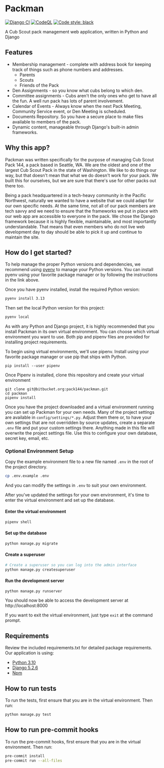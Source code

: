 # Packman
[![Django CI](https://github.com/Pack144/packman/actions/workflows/django.yml/badge.svg)](https://github.com/Pack144/packman/actions/workflows/django.yml)
[![CodeQL](https://github.com/Pack144/packman/actions/workflows/codeql-analysis.yml/badge.svg)](https://github.com/Pack144/packman/actions/workflows/codeql-analysis.yml)
[![Code style: black](https://img.shields.io/badge/code%20style-black-000000.svg)](https://github.com/psf/black)

A Cub Scout pack management web application, written in Python and Django

## Features
* Membership management - complete with address book for keeping track of things
  such as phone numbers and addresses.
    * Parents
    * Scouts
    * Friends of the Pack
* Den Assignments - so you know what cubs belong to which den.
* Committee assignments - Cubs aren't the only ones who get to have all the fun. A
  well run pack has lots of parent involvement.
* Calendar of Events - Always know when the next Pack Meeting, Community Service event,
  or Den Meeting is scheduled.
* Documents Repository. So you have a secure place to make files available to members
  of the pack.
* Dynamic content, manageable through Django's built-in admin frameworks.

## Why this app?
Packman was written specifically for the purpose of managing Cub Scout Pack 144,
a pack based in Seattle, WA.  We are the oldest and one of the largest Cub Scout
Pack in the state of Washington.  We like to do things our way, but that doesn't mean
that what we do doesn't work for your pack.  We built this for ourselves, but we are
sure that there's use for other packs out there too.

Being a pack headquartered in a tech-heavy community in the Pacific Northwest, naturally
we wanted to have a website that we could adapt for our own specific needs.
At the same time, not all of our pack members are tech savvy and we need to ensure that
the frameworks we put in place with our web app are accessible to everyone in the pack.
We chose the Django framework because it is highly flexible, maintainable, and most
importantly understandable.  That means that even members who do not live web development
day to day should be able to pick it up and continue to maintain the site.

## How do I get started?
To help manage the proper Python versions and dependencies, we recommend using [pyenv](https://github.com/pyenv/pyenv) to manage your Python versions.  You can install pyenv using your favorite package manager or by following the instructions in the link above.

Once you have pyenv installed, install the required Python version:
```bash
pyenv install 3.13
```

Then set the local Python version for this project:

```bash
pyenv local
```

As with any Python and Django project, it is highly recommended that you install
Packman in its own virtual environment. You can choose which virtual environment
you want to use. Both pip and pipenv files are provided for installing project
requirements.

To begin using virtual environments, we'll use pipenv. Install using your favorite
package manager or use pip that ships with Python.
```
pip install --user pipenv
```

Once Pipenv is installed, clone this repository and create your virtual environment
```
git clone git@bitbucket.org:pack144/packman.git
cd packman
pipenv install
```

Once you have the project downloaded and a virtual environment running you can set
up Packman for your own needs. Many of the project settings are available in
`config/settings/*.py`. Adjust them there or, to have your own settings that are
not overridden by source updates, create a separate `.env`
file and put your custom settings there. Anything made in this file will overwrite
the project settings file. Use this to configure your own database, secret key,
email, etc.

### Optional Environment Setup
Copy the example environment file to a new file named `.env` in the root of the
project directory.
```bash
cp .env.example .env
```

And you can modify the settings in `.env` to suit your own environment.

After you've updated the settings for your own environment, it's time to enter the virtual environment and set up the database.

#### Enter the virtual environment
```bash
pipenv shell
```

#### Set up the database
```bash
python manage.py migrate
```

#### Create a superuser
```bash
# Create a superuser so you can log into the admin interface
python manage.py createsuperuser
```

#### Run the development server
```bash
python manage.py runserver
```

You should now be able to access the development server at http://localhost:8000

If you want to exit the virtual environment, just type `exit` at the command prompt.


## Requirements
Review the included requirements.txt for detailed package requirements.  Our
application is using:

* [Python 3.10](https://python.org)
* [Django 5.2.6](https://djangoproject.com)
* [Npm](https://www.npmjs.com/)


## How to run tests

To run the tests, first ensure that you are in the virtual environment.  Then run:
```bash
python manage.py test
```


## How to run pre-commit hooks

To run the pre-commit hooks, first ensure that you are in the virtual environment.
Then run:
```bash
pre-commit install
pre-commit run --all-files
```
